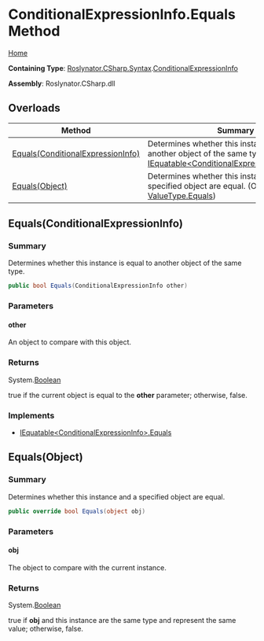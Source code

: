 <a name="_top"></a>

# ConditionalExpressionInfo\.Equals Method

[Home](../../../../../README.md#_top)

**Containing Type**: [Roslynator.CSharp.Syntax](../../README.md#_top)\.[ConditionalExpressionInfo](../README.md#_top)

**Assembly**: Roslynator\.CSharp\.dll

## Overloads

| Method | Summary |
| ------ | ------- |
| [Equals(ConditionalExpressionInfo)](#Roslynator_CSharp_Syntax_ConditionalExpressionInfo_Equals_Roslynator_CSharp_Syntax_ConditionalExpressionInfo_) | Determines whether this instance is equal to another object of the same type\. \(Implements [IEquatable\<ConditionalExpressionInfo>.Equals](https://docs.microsoft.com/en-us/dotnet/api/system.iequatable-1.equals)\) |
| [Equals(Object)](#Roslynator_CSharp_Syntax_ConditionalExpressionInfo_Equals_System_Object_) | Determines whether this instance and a specified object are equal\. \(Overrides [ValueType.Equals](https://docs.microsoft.com/en-us/dotnet/api/system.valuetype.equals)\) |

## Equals\(ConditionalExpressionInfo\) <a name="Roslynator_CSharp_Syntax_ConditionalExpressionInfo_Equals_Roslynator_CSharp_Syntax_ConditionalExpressionInfo_"></a>

### Summary

Determines whether this instance is equal to another object of the same type\.

```csharp
public bool Equals(ConditionalExpressionInfo other)
```

### Parameters

#### other

An object to compare with this object\.

### Returns

System\.[Boolean](https://docs.microsoft.com/en-us/dotnet/api/system.boolean)

true if the current object is equal to the **other** parameter; otherwise, false\.

### Implements

* [IEquatable\<ConditionalExpressionInfo>.Equals](https://docs.microsoft.com/en-us/dotnet/api/system.iequatable-1.equals)

## Equals\(Object\) <a name="Roslynator_CSharp_Syntax_ConditionalExpressionInfo_Equals_System_Object_"></a>

### Summary

Determines whether this instance and a specified object are equal\.

```csharp
public override bool Equals(object obj)
```

### Parameters

#### obj

The object to compare with the current instance\. 

### Returns

System\.[Boolean](https://docs.microsoft.com/en-us/dotnet/api/system.boolean)

true if **obj** and this instance are the same type and represent the same value; otherwise, false\. 